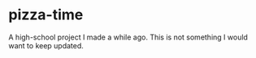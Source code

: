 # pizza-time
A high-school project I made a while ago. This is not something I would want to keep updated.
